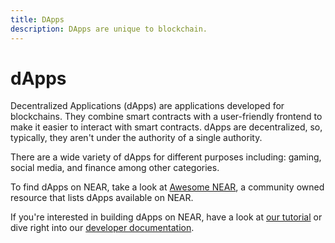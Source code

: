 ```yaml
---
title: DApps
description: DApps are unique to blockchain.
---
```


# dApps

Decentralized Applications (dApps) are applications developed for blockchains.
They combine smart contracts with a user-friendly frontend to make it easier to interact with smart contracts.
dApps are decentralized, so, typically, they aren't under the authority of a single authority.

There are a wide variety of dApps for different purposes including: gaming, social media, and finance among other categories.

To find dApps on NEAR, take a look at [Awesome NEAR](https://awesomenear.com/), a community owned resource that lists dApps available on NEAR.

If you're interested in building dApps on NEAR, have a look at [our tutorial](https://learnnear.club/how-to-build-on-near-starting-guide/) or dive right into our [developer documentation](https://docs.near.org/).
